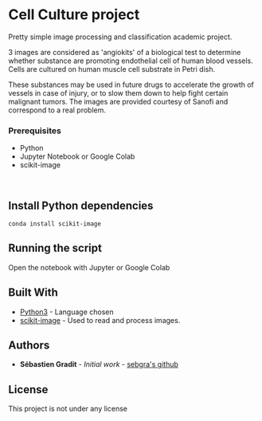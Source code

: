 # Cell Culture project

Pretty simple image processing and classification academic project.

3 images are considered as 'angiokits' of a biological test to determine whether substance are promoting endothelial cell of human blood vessels. Cells are cultured on  human muscle cell substrate in Petri dish.

These substances may be used in future drugs to accelerate the growth of vessels in case of injury, or to slow them down to help fight certain malignant tumors. The images are provided courtesy of Sanofi and correspond to a real problem.


### Prerequisites

* Python
* Jupyter Notebook or Google Colab
* scikit-image

<br/>

## Install Python dependencies

```
conda install scikit-image

```

## Running the script

Open the notebook with Jupyter or Google Colab


## Built With

* [Python3](https://www.python.org/) - Language chosen
* [scikit-image](https://scikit-image.org/) - Used to read and process images.


## Authors

* **Sébastien Gradit** - *Initial work* - [sebgra's github](https://github.com/sebgra)

## License

This project is not under any license 

